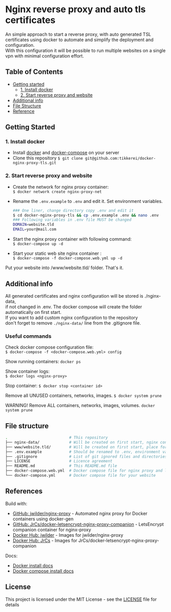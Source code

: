 # Nginx reverse proxy and auto tls certificates

An simple approach to start a reverse proxy, with auto generated TSL certificates using docker to automate
and simplify the deployment and configuration.  
With this configuration it will be possible to run multiple websites on a single vpn with minimal configuration effort.

## Table of Contents

- [Getting started](#getting-started)
  - [1. Install docker](#1-install-docker)
  - [2. Start reverse proxy and website](#2-start-reverse-proxy-and-website)
- [Additional info](#additional-info)
- [File Structure](#file-structure)
- [Reference](#references)

## Getting Started

### 1. Install docker

- Install [docker][link-ref-dok] and [docker-compose][link-ref-dkc] on your server
- Clone this repository `$ git clone git@github.com:tikkerei/docker-nginx-proxy-tls.git`

### 2. Start reverse proxy and website

- Create the network for nginx proxy container:  
  `$ docker network create nginx-proxy-net`
- Rename the `.env.example` to `.env` and edit it. Set environment variables.

    ```bash
    ### One liner, change directory copy .env and edit it
    $ cd docker-nginx-proxy-tls && cp .env.example .env && nano .env
    ### Following variables in .env file MUST be changed
    DOMAIN=website.tld
    EMAIL=your@mail.com
    ```

- Start the nginx proxy container with following command:  
  `$ docker-compose up -d`
- Start your static web site nginx container :  
  `$ docker-compose -f docker-compose.web.yml up -d`

Put your website into /www/website.tld/ folder.
That's it.

## Additional info

All generated certificates and nginx configuration will be stored is ./nginx-data,  
if not changed in .env. The docker compose will create the folder automatically on first start.  
If you want to add custom nginx configuration to the repository  
don't forget to remove `./nginx-data/` line from the .gitignore file.

### Useful commands

Check docker compose configuration file:  
`$ docker-compose -f <docker-compose.web.yml> config`

Show running containers:
`docker ps`

Show container logs:  
`$ docker logs <nginx-proxy>`

Stop container:
`$ docker stop <container id>`

Remove all UNUSED containers, networks, images.
`$ docker system prune`

WARNING! Remove ALL containers, networks, images, volumes.
`docker system prune`


## File structure

```bash
.                           # This repository
├── nginx-data/             # Will be created on first start, nginx config files
├── www/website.tld/        # Will be created on first start, place for your website
├── .env.example            # Should be renamed to .env, environment variables
├── .gitignore              # List of git ignored files and directories
├── LICENSE                 # Licence agreement
├── README.md               # This README.md file
├── docker-compose.web.yml  # Docker compose file for nginx proxy and letsencrypt container
└── docker-compose.yml      # Docker compose file for your website
```

## References

Build with:

- [GitHub: jwilder/nginx-proxy][link-ref-ngx] - Automated nginx proxy for Docker containers using docker-gen
- [GitHub: JrCs/docker-letsencrypt-nginx-proxy-companion][link-ref-tls] - LetsEncrypt companion container for nginx-proxy
- [Docker Hub: jwilder][link-ref-dnx] - Images for jwilder/nginx-proxy
- [Docker Hub: JrCs][link-ref-dls] - Images for JrCs/docker-letsencrypt-nginx-proxy-companion

Docs:

- [Docker install docs][link-ref-dok]
- [Docker compose install docs][link-ref-dkc]

## License

This project is licensed under the MIT License - see the [LICENSE](LICENSE) file for details

[link-ref-ngx]:     https://github.com/jwilder/nginx-proxy
[link-ref-tls]:     https://github.com/JrCs/docker-letsencrypt-nginx-proxy-companion
[link-ref-dnx]:     https://hub.docker.com/r/jwilder/nginx-proxy
[link-ref-dls]:     https://hub.docker.com/r/jrcs/letsencrypt-nginx-proxy-companion
[link-ref-dok]:     https://docs.docker.com/install/linux/docker-ce/ubuntu/
[link-ref-dkc]:     https://docs.docker.com/compose/install/